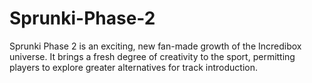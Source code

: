 # Sprunki-Phase-2
Sprunki Phase 2 is an exciting, new fan-made growth of the Incredibox universe. It brings a fresh degree of creativity to the sport, permitting players to explore greater alternatives for track introduction. 
